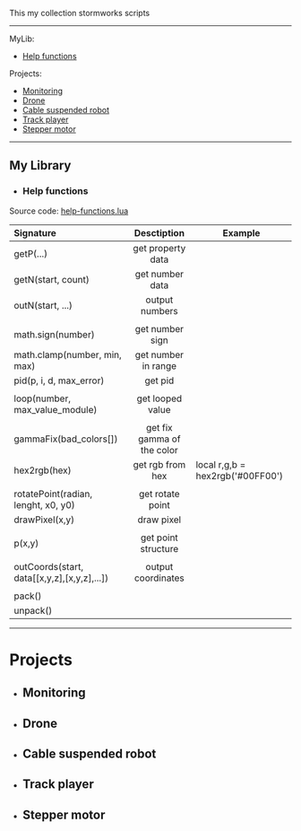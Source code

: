 This my collection stormworks scripts

---

MyLib:
- [Help functions](#help-functions)
  
Projects:
- [Monitoring](#monitoring)
- [Drone](#drone)
- [Cable suspended robot](#cable-suspended-robot)
- [Track player](#track-player)
- [Stepper motor](#stepper-motor)

---
## My Library

- ### Help functions
Source code: [help-functions.lua](MyLib/help-functions.lua)

| Signature      | Desctiption | Example |
| :---        |   :----:   | --- |
| getP(...)      | get property data |
| getN(start, count)   | get number data |
| outN(start, ...) |  output numbers | 
| | | 
| math.sign(number) | get number sign |
| math.clamp(number, min, max) | get number in range |
| pid(p, i, d, max_error) | get pid |
| | | 
| loop(number, max_value_module) | get looped value |
| | | 
| gammaFix(bad_colors[]) | get fix gamma of the color |
| hex2rgb(hex) | get rgb from hex | local r,g,b = hex2rgb('#00FF00')
| | | 
| rotatePoint(radian, lenght, x0, y0) | get rotate point |
| drawPixel(x,y) | draw pixel |
| | | 
| p(x,y) | get point structure |
| | | 
| outCoords(start, data[[x,y,z],[x,y,z],...]) | output coordinates |
| | | 
| pack() | |
| unpack() | |


---
# Projects

- ## Monitoring

- ## Drone

- ## Cable suspended robot

- ## Track player

- ## Stepper motor
